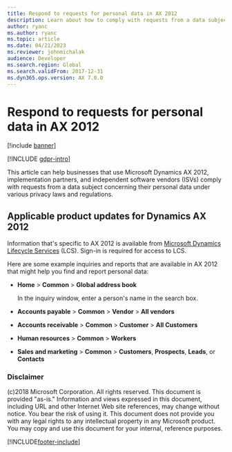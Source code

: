 ```yaml
---
title: Respond to requests for personal data in AX 2012
description: Learn about how to comply with requests from a data subject concerning their personal data under various privacy laws and regulations.
author: ryanc
ms.author: ryanc
ms.topic: article
ms.date: 04/21/2023
ms.reviewer: johnmichalak
audience: Developer
ms.search.region: Global
ms.search.validFrom: 2017-12-31
ms.dyn365.ops.version: AX 7.0.0
---
```


# Respond to requests for personal data in AX 2012

[!include [banner](../includes/banner.md)]

[!INCLUDE [gdpr-intro](~/../shared-content/shared/privacy-includes/gdpr-intro.md)]

This article can help businesses that use Microsoft Dynamics AX 2012, implementation partners, and independent software vendors (ISVs) comply with requests from a data subject concerning their personal data under various privacy laws and regulations.

## Applicable product updates for Dynamics AX 2012

Information that's specific to AX 2012 is available from [Microsoft Dynamics Lifecycle Services](https://fix.lcs.dynamics.com/Issue/Results?q=3909273) (LCS). Sign-in is required for access to LCS.

Here are some example inquiries and reports that are available in AX 2012 that might help you find and report personal data:

+ **Home** &gt; **Common** &gt; **Global address book**

    In the inquiry window, enter a person's name in the search box.

+ **Accounts payable** &gt; **Common** &gt; **Vendor** &gt; **All vendors**
+ **Accounts receivable** &gt; **Common** &gt; **Customer** &gt; **All Customers**
+ **Human resources** &gt; **Common** &gt; **Workers**
+ **Sales and marketing** &gt; **Common** > **Customers**, **Prospects**, **Leads**, or **Contacts**

### Disclaimer
(c)2018 Microsoft Corporation. All rights reserved. This document is provided "as-is." Information and views expressed in this document, including URL and other Internet Web site references, may change without notice. You bear the risk of using it. This document does not provide you with any legal rights to any intellectual property in any Microsoft product. You may copy and use this document for your internal, reference purposes.


[!INCLUDE[footer-include](../../../includes/footer-banner.md)]
